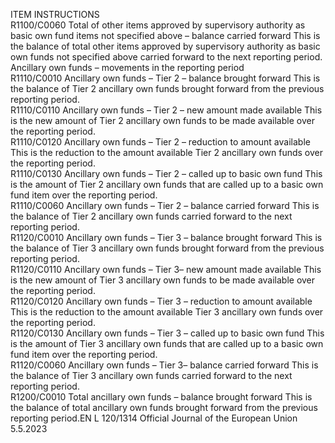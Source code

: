  
ITEM  INSTRUCTIONS  
R1100/C0060  Total of other items approved by 
supervisory authority as basic 
own fund items not specified 
above – balance carried forward  This is the balance of total other items approved by supervisory authority 
as basic own funds not specified above carried forward to the next 
reporting period.  
Ancillary own funds – 
movements in the 
reporting period  
R1110/C0010  Ancillary own funds – Tier 2 – 
balance brought forward  This is the balance of Tier 2 ancillary own funds brought forward from 
the previous reporting period.  
R1110/C0110  Ancillary own funds – Tier 2 – 
new amount made available  This is the new amount of Tier 2 ancillary own funds to be made 
available over the reporting period.  
R1110/C0120  Ancillary own funds – Tier 2 – 
reduction to amount available  This is the reduction to the amount available Tier 2 ancillary own funds 
over the reporting period.  
R1110/C0130  Ancillary own funds – Tier 2 – 
called up to basic own fund  This is the amount of Tier 2 ancillary own funds that are called up to a 
basic own fund item over the reporting period.  
R1110/C0060  Ancillary own funds – Tier 2 – 
balance carried forward  This is the balance of Tier 2 ancillary own funds carried forward to the 
next reporting period.  
R1120/C0010  Ancillary own funds – Tier 3 – 
balance brought forward  This is the balance of Tier 3 ancillary own funds brought forward from 
the previous reporting period.  
R1120/C0110  Ancillary own funds – Tier 3– 
new amount made available  This is the new amount of Tier 3 ancillary own funds to be made 
available over the reporting period.  
R1120/C0120  Ancillary own funds – Tier 3 – 
reduction to amount available  This is the reduction to the amount available Tier 3 ancillary own funds 
over the reporting period.  
R1120/C0130  Ancillary own funds – Tier 3 – 
called up to basic own fund  This is the amount of Tier 3 ancillary own funds that are called up to a 
basic own fund item over the reporting period.  
R1120/C0060  Ancillary own funds – Tier 3– 
balance carried forward  This is the balance of Tier 3 ancillary own funds carried forward to the 
next reporting period.  
R1200/C0010  Total ancillary own funds – 
balance brought forward  This is the balance of total ancillary own funds brought forward from the 
previous reporting period.EN  L 120/1314 Official Journal of the European Union 5.5.2023